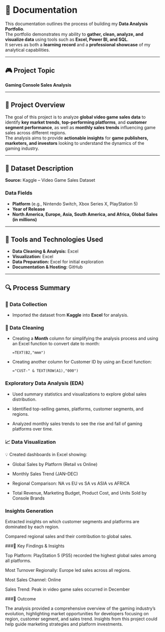 # 📘 Documentation

This documentation outlines the process of building my **Data Analysis Portfolio**.  
The portfolio demonstrates my ability to **gather, clean, analyze, and visualize data** using tools such as **Excel, Power BI, and SQL**.  
It serves as both a **learning record** and a **professional showcase** of my analytical capabilities.

---

## 🎮 Project Topic
**Gaming Console Sales Analysis**

---

## 🎯 Project Overview
The goal of this project is to analyze **global video game sales data** to identify **key market trends**, **top-performing platforms**, and **customer segment performance**, as well as **monthly sales trends** influencing game sales across different regions.  
The analysis aims to provide **actionable insights** for **game publishers, marketers, and investors** looking to understand the dynamics of the gaming industry.

---

## 🧾 Dataset Description
**Source:** Kaggle – Video Game Sales Dataset  

### Data Fields
- **Platform** (e.g., Nintendo Switch, Xbox Series X, PlayStation 5)  
- **Year of Release**  
- **North America, Europe, Asia, South America, and Africa, Global Sales (in millions)**  

---

## 🧰 Tools and Technologies Used
- **Data Cleaning & Analysis:** Excel  
- **Visualization:** Excel  
- **Data Preparation:** Excel for initial exploration  
- **Documentation & Hosting:** GitHub  

---

## 🔍 Process Summary

### 📂 Data Collection
- Imported the dataset from **Kaggle** into **Excel** for analysis.

### 🧹 Data Cleaning
- Creating a **Month** column for simplifying the analysis process and using an Excel function to convert date to month:  
  ```excel
  =TEXT(B2,"mmm")
- Creating another column for Customer ID by using an Excel function:
  ```excel
  ="CUST-" & TEXT(ROW(A1),"000")

 ### Exploratory Data Analysis (EDA)

- Used summary statistics and visualizations to explore global sales distribution.

- Identified top-selling games, platforms, customer segments, and regions.

- Analyzed monthly sales trends to see the rise and fall of gaming platforms over time.

### 📈 Data Visualization

   💡 Created dashboards in Excel showing:

- Global Sales by Platform (Retail vs Online)

- Monthly Sales Trend (JAN–DEC)

- Regional Comparison: NA vs EU vs SA vs ASIA vs AFRICA

- Total Revenue, Marketing Budget, Product Cost, and Units Sold by Console Brands

### Insights Generation

Extracted insights on which customer segments and platforms are dominated by each region.

Compared regional sales and their contribution to global sales.

###🔑 Key Findings & Insights

Top Platform: PlayStation 5 (PS5) recorded the highest global sales among all platforms.

Most Turnover Regionally: Europe led sales across all regions.

Most Sales Channel: Online

Sales Trend: Peak in video game sales occurred in December

###🏁 Outcome

The analysis provided a comprehensive overview of the gaming industry’s evolution, highlighting market opportunities for developers focusing on region, customer segment, and sales trend.
Insights from this project could help guide marketing strategies and platform investments.

